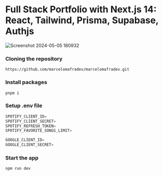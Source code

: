 # Full Stack Portfolio with Next.js 14: React, Tailwind, Prisma, Supabase, Authjs

![Screenshot 2024-05-05 180932](https://github.com/marcelomafradev/marcelomafradev/assets/84472778/dab5d664-d271-41dd-9a02-a40ffae75c9c)

### Cloning the repository

```shell
https://github.com/marcelomafradev/marcelomafradev.git
```

### Install packages

```shell
pnpm i
```

### Setup .env file

```js
SPOTIFY_CLIENT_ID=
SPOTIFY_CLIENT_SECRET=
SPOTIFY_REFRESH_TOKEN=
SPOTIFY_FAVORITE_SONGS_LIMIT=

GOOGLE_CLIENT_ID=
GOOGLE_CLIENT_SECRET=
```

### Start the app

```shell
npm run dev
```
